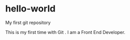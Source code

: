 # hello-world
My first git repository

This is my first time with Git . I am a Front End Developer.

